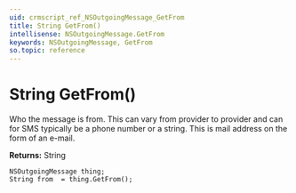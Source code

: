 ```yaml
---
uid: crmscript_ref_NSOutgoingMessage_GetFrom
title: String GetFrom()
intellisense: NSOutgoingMessage.GetFrom
keywords: NSOutgoingMessage, GetFrom
so.topic: reference
---
```


# String GetFrom()

Who the message is from.  This can vary from provider to provider and can for SMS typically be a phone number or a string.  This is mail address on the form of an e-mail.

**Returns:** String

```crmscript
NSOutgoingMessage thing;
String from  = thing.GetFrom();
```

